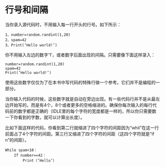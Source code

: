 # 行号和间隔
当你录入源代码时，不用输入每一行开头的行号。如下所示：

    1、number=random.randint(1,20)
    2、spam=42
    3、Print(‘Hello world!’)
    
你不用输入左边的数字‘1’，或者数字后面出现的间隔。只需要像下面这样录入：

    number=random.randint(1,20)
    spam=42
    Print(‘Hello world!’)
    
使用这些数字仅仅为了在本书中写代码的特殊行做一个参考。它们并不是编程的一部分。

当你输入代码的时候，这些数字就是自动在旁边出现。有一些代码行并不是从最左边开始写的，而是有4个，8个或者更多的空格缩进的。确保你每次输入的每行代码前的数字都是正确的（IDLE里的每个字符的宽度都是一样的，所以你只需要数一下你看到的字数，就可以计算出长度）。

比如下面这样的代码，你看到第二行就缩进了四个字符的间距因为“whil”在这一行前面占了4个字符的间距。第三行又缩进了四个字符的间距（这四个字符就是“if n”的间距）。
  
    While spam<10：
        If number==42：
            Print（‘Hello’）
            